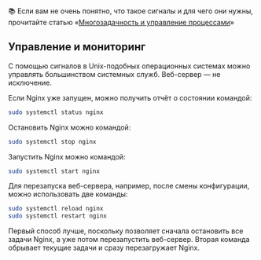 <aside>

📚 Если вам не очень понятно, что такое сигналы и для чего они нужны, прочитайте статью «[Многозадачность и управление процессами](/tools/process-management/)»

</aside>

## Управление и мониторинг

С помощью сигналов в Unix-подобных операционных системах можно управлять большинством системных служб. Веб-сервер — не исключение.

Если Nginx уже запущен, можно получить отчёт о состоянии командой:

```bash
sudo systemctl status nginx
```

Остановить Nginx можно командой:

```bash
sudo systemctl stop nginx
```

Запустить Nginx можно командой:

```bash
sudo systemctl start nginx
```

Для перезапуска веб-сервера, например, после смены конфигурации, можно использовать две команды:

```bash
sudo systemctl reload nginx
sudo systemctl restart nginx
```

Первый способ лучше, поскольку позволяет сначала остановить все задачи Nginx, а уже потом перезапустить веб-сервер. Вторая команда обрывает текущие задачи и сразу перезагружает Nginx.

